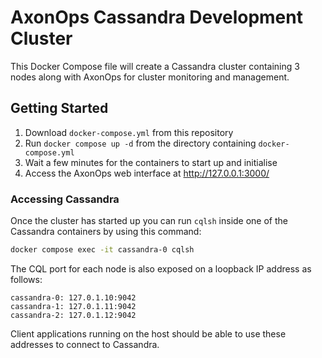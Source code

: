 # AxonOps Cassandra Development Cluster

This Docker Compose file will create a Cassandra cluster containing 3 nodes along with AxonOps for
cluster monitoring and management.

## Getting Started

1. Download `docker-compose.yml` from this repository
2. Run `docker compose up -d` from the directory containing `docker-compose.yml`
3. Wait a few minutes for the containers to start up and initialise
4. Access the AxonOps web interface at http://127.0.0.1:3000/

### Accessing Cassandra

Once the cluster has started up you can run `cqlsh` inside one of the Cassandra containers by using this command:
```bash
docker compose exec -it cassandra-0 cqlsh
```

The CQL port for each node is also exposed on a loopback IP address as follows:
```
cassandra-0: 127.0.1.10:9042
cassandra-1: 127.0.1.11:9042
cassandra-2: 127.0.1.12:9042
```
Client applications running on the host should be able to use these addresses to connect to Cassandra.
